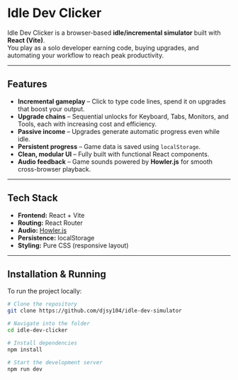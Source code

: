# Idle Dev Clicker

Idle Dev Clicker is a browser-based **idle/incremental simulator** built with **React (Vite)**.  
You play as a solo developer earning code, buying upgrades, and automating your workflow to reach peak productivity.

---

## Features

- **Incremental gameplay** – Click to type code lines, spend it on upgrades that boost your output.
- **Upgrade chains** – Sequential unlocks for Keyboard, Tabs, Monitors, and Tools, each with increasing cost and efficiency.
- **Passive income** – Upgrades generate automatic progress even while idle.
- **Persistent progress** – Game data is saved using `localStorage`.
- **Clean, modular UI** – Fully built with functional React components.
- **Audio feedback** – Game sounds powered by **Howler.js** for smooth cross-browser playback.

---

## Tech Stack

- **Frontend:** React + Vite
- **Routing:** React Router
- **Audio:** [Howler.js](https://howlerjs.com/)
- **Persistence:** localStorage
- **Styling:** Pure CSS (responsive layout)

---

## Installation & Running

To run the project locally:

```bash
# Clone the repository
git clone https://github.com/djsy104/idle-dev-simulator

# Navigate into the folder
cd idle-dev-clicker

# Install dependencies
npm install

# Start the development server
npm run dev
```
